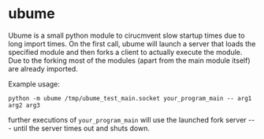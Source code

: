 # ubume

Ubume is a small python module to cirucmvent slow startup times due to
long import times. On the first call, ubume will launch a server that
loads the specified module and then forks a client to actually execute
the module. Due to the forking most of the modules (apart from the
main module itself) are already imported.

Example usage:

```
python -m ubume /tmp/ubume_test_main.socket your_program_main -- arg1 arg2 arg3
```
further executions of `your_program_main` will use the launched fork server --- until the server times out and shuts down.
